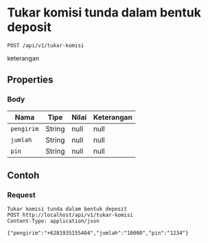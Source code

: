 # Tukar komisi tunda dalam bentuk deposit
```http
POST /api/v1/tukar-komisi
```
keterangan
## Properties
### Body
Nama | Tipe | Nilai | Keterangan
--- | --- | --- | ---
<code>pengirim</code> | String | null | null
<code>jumlah</code> | String | null | null
<code>pin</code> | String | null | null
## Contoh
### Request
```http
Tukar komisi tunda dalam bentuk deposit
POST http://localhost/api/v1/tukar-komisi
Content-Type: application/json

{"pengirim":"+6281935155404","jumlah":"10000","pin":"1234"}
```
